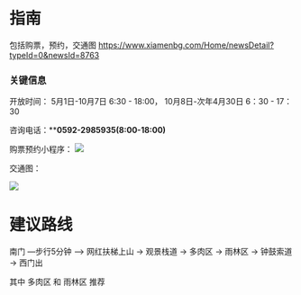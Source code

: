 

# 指南

包括购票，预约，交通图
https://www.xiamenbg.com/Home/newsDetail?typeId=0&newsId=8763


### 关键信息

开放时间： 5月1日-10月7日 6:30 - 18:00，  10月8日-次年4月30日 6：30 - 17：30

咨询电话：****0592-2985935(8:00-18:00)**

购票预约小程序：
![](https://www.xiamenbg.com/Uploads/Images/20240403/240403051129796497.jpg)

交通图：
  
![](https://www.xiamenbg.com/Uploads/Images/20240927/240927113013597665.jpg)



# 建议路线

南门 —步行5分钟 —>  网红扶梯上山  -> 观景栈道 -> 多肉区 -> 雨林区 -> 钟鼓索道 -> 西门出

其中 多肉区 和 雨林区 推荐
